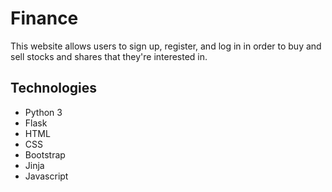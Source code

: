 # Finance


This website allows users to sign up, register, and log in
in order to buy and sell stocks and shares that they're interested in.

## Technologies
* Python 3
* Flask
* HTML
* CSS
* Bootstrap
* Jinja
* Javascript

